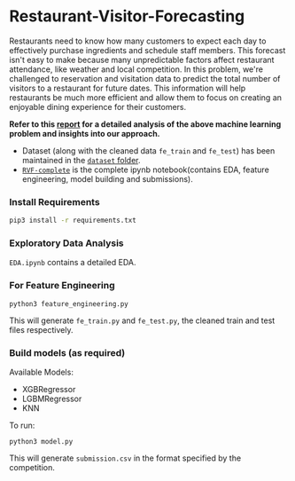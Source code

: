 # Restaurant-Visitor-Forecasting

Restaurants need to know how many customers to expect each day to effectively purchase ingredients and schedule staff members. This forecast isn't easy to make because many unpredictable factors affect restaurant attendance, like weather and local competition.
In this problem, we're challenged to reservation and visitation data to predict the total number of visitors to a restaurant for future dates. This information will help restaurants be much more efficient and allow them to focus on creating an enjoyable dining experience for their customers.

__Refer to this [report](RVF_report.pdf) for a detailed analysis of the above machine learning problem and insights into our approach.__

- Dataset (along with the cleaned data `fe_train` and `fe_test`) has been maintained in the [`dataset` folder](dataset).
- [`RVF-complete`](RVF-complete) is the complete ipynb notebook(contains EDA, feature engineering, model building and submissions).


### Install Requirements
```bash
pip3 install -r requirements.txt
```

### Exploratory Data Analysis
`EDA.ipynb` contains a detailed EDA.

### For Feature Engineering
```
python3 feature_engineering.py
```
This will generate `fe_train.py` and `fe_test.py`, the cleaned train and test files respectively.

### Build models (as required)
Available Models:
- XGBRegressor 
- LGBMRegressor
- KNN

To run:
```
python3 model.py
```
This will generate `submission.csv` in the format specified by the competition.

